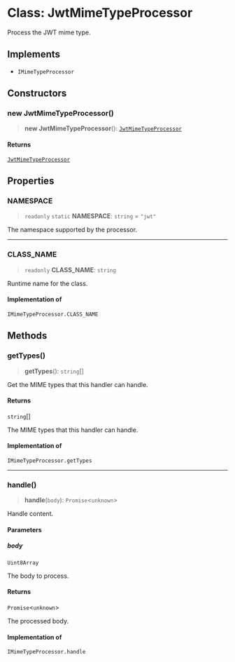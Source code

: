 # Class: JwtMimeTypeProcessor

Process the JWT mime type.

## Implements

- `IMimeTypeProcessor`

## Constructors

### new JwtMimeTypeProcessor()

> **new JwtMimeTypeProcessor**(): [`JwtMimeTypeProcessor`](JwtMimeTypeProcessor.md)

#### Returns

[`JwtMimeTypeProcessor`](JwtMimeTypeProcessor.md)

## Properties

### NAMESPACE

> `readonly` `static` **NAMESPACE**: `string` = `"jwt"`

The namespace supported by the processor.

***

### CLASS\_NAME

> `readonly` **CLASS\_NAME**: `string`

Runtime name for the class.

#### Implementation of

`IMimeTypeProcessor.CLASS_NAME`

## Methods

### getTypes()

> **getTypes**(): `string`[]

Get the MIME types that this handler can handle.

#### Returns

`string`[]

The MIME types that this handler can handle.

#### Implementation of

`IMimeTypeProcessor.getTypes`

***

### handle()

> **handle**(`body`): `Promise`\<`unknown`\>

Handle content.

#### Parameters

##### body

`Uint8Array`

The body to process.

#### Returns

`Promise`\<`unknown`\>

The processed body.

#### Implementation of

`IMimeTypeProcessor.handle`
